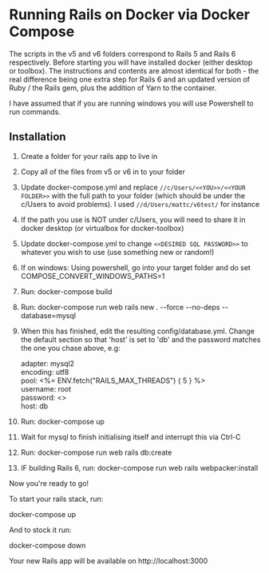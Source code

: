 # Running Rails on Docker via Docker Compose

The scripts in the v5 and v6 folders correspond to Rails 5 and Rails 6 respectively. Before starting you will have installed docker (either desktop or toolbox). The instructions and contents are almost identical for both - the real difference being one extra step for Rails 6 and an updated version of Ruby / the Rails gem, plus the addition of Yarn to the container.

I have assumed that if you are running windows you will use Powershell to run commands.

## Installation

1. Create a folder for your rails app to live in
2. Copy all of the files from v5 or v6 in to your folder
3. Update docker-compose.yml and replace `//c/Users/<<YOU>>/<<YOUR FOLDER>>` with the full path to your folder (which should be under the c/Users to avoid problems). I used `//d/Users/mattc/v6test/` for instance
  1. If the path you use is NOT under c/Users, you will need to share it in docker desktop (or virtualbox for docker-toolbox)
4. Update docker-compose.yml to change `<<DESIRED SQL PASSWORD>>` to whatever you wish to use (use something new or random!)
6. If on windows: Using powershell, go into your target folder and do set COMPOSE_CONVERT_WINDOWS_PATHS=1
7. Run: docker-compose build
8. Run: docker-compose run web rails new . --force --no-deps --database=mysql
9. When this has finished, edit the resulting config/database.yml. Change the default section so that 'host' is set to 'db' and the password matches the one you chase above, e.g:

      adapter: mysql2  
      encoding: utf8  
      pool: <%= ENV.fetch("RAILS_MAX_THREADS") { 5 } %>  
      username: root  
      password: <<YOUR CHOSEN PASSWORD>>  
      host: db

10. Run: docker-compose up 
11. Wait for mysql to finish initialising itself and interrupt this via Ctrl-C
12. Run: docker-compose run web rails db:create
13. IF building Rails 6, run: docker-compose run web rails webpacker:install

Now you're ready to go!

To start your rails stack, run:

docker-compose up

And to stock it run:

docker-compose down

Your new Rails app will be available on http://localhost:3000
